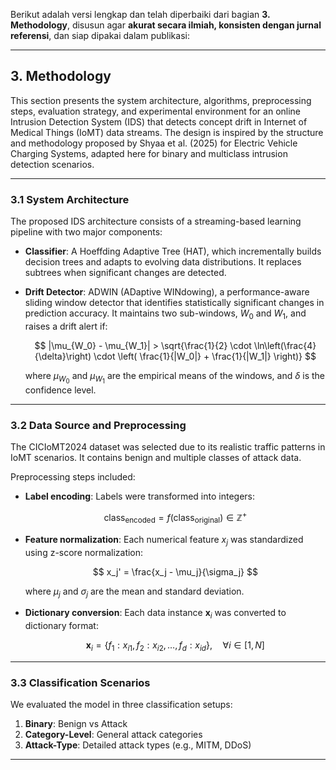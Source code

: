 Berikut adalah versi lengkap dan telah diperbaiki dari bagian **3. Methodology**, disusun agar **akurat secara ilmiah, konsisten dengan jurnal referensi**, dan siap dipakai dalam publikasi:

---

## **3. Methodology**

This section presents the system architecture, algorithms, preprocessing steps, evaluation strategy, and experimental environment for an online Intrusion Detection System (IDS) that detects concept drift in Internet of Medical Things (IoMT) data streams. The design is inspired by the structure and methodology proposed by Shyaa et al. (2025) for Electric Vehicle Charging Systems, adapted here for binary and multiclass intrusion detection scenarios.

---

### **3.1 System Architecture**

The proposed IDS architecture consists of a streaming-based learning pipeline with two major components:

* **Classifier**: A Hoeffding Adaptive Tree (HAT), which incrementally builds decision trees and adapts to evolving data distributions. It replaces subtrees when significant changes are detected.

* **Drift Detector**: ADWIN (ADaptive WINdowing), a performance-aware sliding window detector that identifies statistically significant changes in prediction accuracy. It maintains two sub-windows, $W_0$ and $W_1$, and raises a drift alert if:

  $$
  |\mu_{W_0} - \mu_{W_1}| > \sqrt{\frac{1}{2} \cdot \ln\left(\frac{4}{\delta}\right) \cdot \left( \frac{1}{|W_0|} + \frac{1}{|W_1|} \right)}
  $$

  where $\mu_{W_0}$ and $\mu_{W_1}$ are the empirical means of the windows, and $\delta$ is the confidence level.

---

### **3.2 Data Source and Preprocessing**

The CICIoMT2024 dataset was selected due to its realistic traffic patterns in IoMT scenarios. It contains benign and multiple classes of attack data.

Preprocessing steps included:

* **Label encoding**: Labels were transformed into integers:

  $$
  \text{class}_{\text{encoded}} = f(\text{class}_{\text{original}}) \in \mathbb{Z}^+
  $$

* **Feature normalization**: Each numerical feature $x_j$ was standardized using z-score normalization:

  $$
  x_j' = \frac{x_j - \mu_j}{\sigma_j}
  $$

  where $\mu_j$ and $\sigma_j$ are the mean and standard deviation.

* **Dictionary conversion**: Each data instance $\mathbf{x}_i$ was converted to dictionary format:

  $$
  \mathbf{x}_i = \{f_1: x_{i1}, f_2: x_{i2}, \ldots, f_d: x_{id} \}, \quad \forall i \in [1, N]
  $$

---

### **3.3 Classification Scenarios**

We evaluated the model in three classification setups:

1. **Binary**: Benign vs Attack
2. **Category-Level**: General attack categories
3. **Attack-Type**: Detailed attack types (e.g., MITM, DDoS)

---
